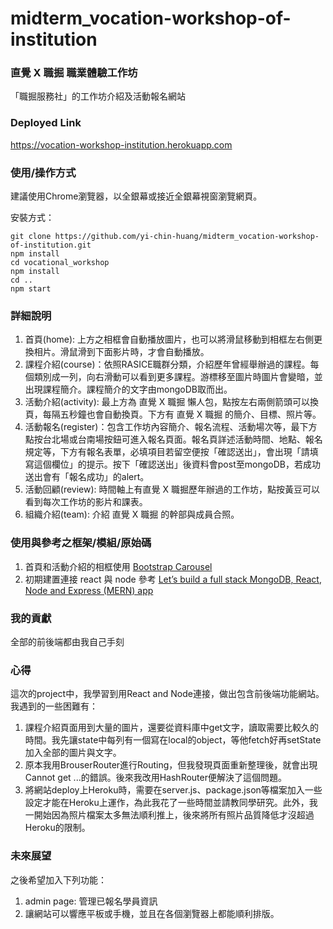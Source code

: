 # midterm_vocation-workshop-of-institution

### 直覺 X 職掘  職業體驗工作坊
「職掘服務社」的工作坊介紹及活動報名網站

### Deployed Link
https://vocation-workshop-institution.herokuapp.com

### 使用/操作方式

建議使用Chrome瀏覽器，以全銀幕或接近全銀幕視窗瀏覽網頁。

安裝方式：

```
git clone https://github.com/yi-chin-huang/midterm_vocation-workshop-of-institution.git
npm install
cd vocational_workshop
npm install
cd ..
npm start
```

### 詳細說明

1. 首頁(home): 上方之相框會自動播放圖片，也可以將滑鼠移動到相框左右側更換相片。滑鼠滑到下面影片時，才會自動播放。
2. 課程介紹(course)：依照RASICE職群分類，介紹歷年曾經舉辦過的課程。每個類別成一列，向右滑動可以看到更多課程。游標移至圖片時圖片會變暗，並出現課程簡介。課程簡介的文字由mongoDB取而出。
3. 活動介紹(activity): 最上方為 直覺 X 職掘 懶人包，點按左右兩側箭頭可以換頁，每隔五秒鐘也會自動換頁。下方有 直覺 X 職掘 的簡介、目標、照片等。
4. 活動報名(register)：包含工作坊內容簡介、報名流程、活動場次等，最下方點按台北場或台南場按鈕可進入報名頁面。報名頁詳述活動時間、地點、報名規定等，下方有報名表單，必填項目若留空便按「確認送出」，會出現「請填寫這個欄位」的提示。按下「確認送出」後資料會post至mongoDB，若成功送出會有「報名成功」的alert。
5. 活動回顧(review): 時間軸上有直覺 X 職掘歷年辦過的工作坊，點按黃豆可以看到每次工作坊的影片和課表。
6. 組織介紹(team): 介紹 直覺 X 職掘 的幹部與成員合照。 

### 使用與參考之框架/模組/原始碼
1. 首頁和活動介紹的相框使用 [Bootstrap Carousel](https://getbootstrap.com/docs/4.0/components/carousel/)
2. 初期建置連接 react 與 node 參考 [Let’s build a full stack MongoDB, React, Node and Express (MERN) app](https://medium.com/javascript-in-plain-english/full-stack-mongodb-react-node-js-express-js-in-one-simple-app-6cc8ed6de274)


### 我的貢獻
全部的前後端都由我自己手刻

### 心得
這次的project中，我學習到用React and Node連接，做出包含前後端功能網站。我遇到的一些困難有：
1. 課程介紹頁面用到大量的圖片，還要從資料庫中get文字，讀取需要比較久的時間。我先讓state中每列有一個寫在local的object，等他fetch好再setState加入全部的圖片與文字。
2. 原本我用BrouserRouter進行Routing，但我發現頁面重新整理後，就會出現Cannot get ...的錯誤。後來我改用HashRouter便解決了這個問題。
3. 將網站deploy上Heroku時，需要在server.js、package.json等檔案加入一些設定才能在Heroku上運作，為此我花了一些時間並請教同學研究。此外，我一開始因為照片檔案太多無法順利推上，後來將所有照片品質降低才沒超過Heroku的限制。

### 未來展望
之後希望加入下列功能：
1. admin page: 管理已報名學員資訊
2. 讓網站可以響應平板或手機，並且在各個瀏覽器上都能順利排版。
